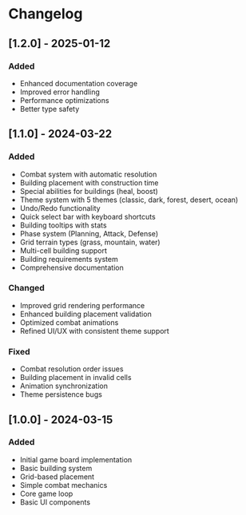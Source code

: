 # Changelog

## [1.2.0] - 2025-01-12

### Added
- Enhanced documentation coverage
- Improved error handling
- Performance optimizations
- Better type safety

## [1.1.0] - 2024-03-22

### Added
- Combat system with automatic resolution
- Building placement with construction time
- Special abilities for buildings (heal, boost)
- Theme system with 5 themes (classic, dark, forest, desert, ocean)
- Undo/Redo functionality
- Quick select bar with keyboard shortcuts
- Building tooltips with stats
- Phase system (Planning, Attack, Defense)
- Grid terrain types (grass, mountain, water)
- Multi-cell building support
- Building requirements system
- Comprehensive documentation

### Changed
- Improved grid rendering performance
- Enhanced building placement validation
- Optimized combat animations
- Refined UI/UX with consistent theme support

### Fixed
- Combat resolution order issues
- Building placement in invalid cells
- Animation synchronization
- Theme persistence bugs

## [1.0.0] - 2024-03-15

### Added
- Initial game board implementation
- Basic building system
- Grid-based placement
- Simple combat mechanics
- Core game loop
- Basic UI components